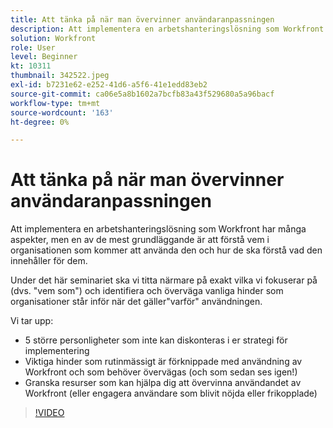 ```yaml
---
title: Att tänka på när man övervinner användaranpassningen
description: Att implementera en arbetshanteringslösning som Workfront har många aspekter, men en av de mest grundläggande är att förstå vem i organisationen som kommer att använda den.
solution: Workfront
role: User
level: Beginner
kt: 10311
thumbnail: 342522.jpeg
exl-id: b7231e62-e252-41d6-a5f6-41e1edd83eb2
source-git-commit: ca06e5a8b1602a7bcfb83a43f529680a5a96bacf
workflow-type: tm+mt
source-wordcount: '163'
ht-degree: 0%

---
```


# Att tänka på när man övervinner användaranpassningen

Att implementera en arbetshanteringslösning som Workfront har många aspekter, men en av de mest grundläggande är att förstå vem i organisationen som kommer att använda den och hur de ska förstå vad den innehåller för dem.

Under det här seminariet ska vi titta närmare på exakt vilka vi fokuserar på (dvs. &quot;vem som&quot;) och identifiera och överväga vanliga hinder som organisationer står inför när det gäller&quot;varför&quot; användningen.

Vi tar upp:

* 5 större personligheter som inte kan diskonteras i er strategi för implementering
* Viktiga hinder som rutinmässigt är förknippade med användning av Workfront och som behöver övervägas (och som sedan ses igen!)
* Granska resurser som kan hjälpa dig att övervinna användandet av Workfront (eller engagera användare som blivit nöjda eller frikopplade)

>[!VIDEO](https://video.tv.adobe.com/v/342522/?quality=12&learn=on)
